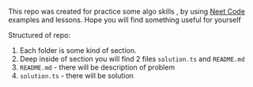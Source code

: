 This repo was created for practice some algo skills , by using [Neet Code](https://neetcode.io/) examples and lessons.
Hope you will find something useful for yourself

Structured of repo:

1. Each folder is some kind of section.
2. Deep inside of section you will find 2 files `solution.ts` and `README.md`
3. `README.md` - there will be description of problem
4. `solution.ts` - there will be solution
